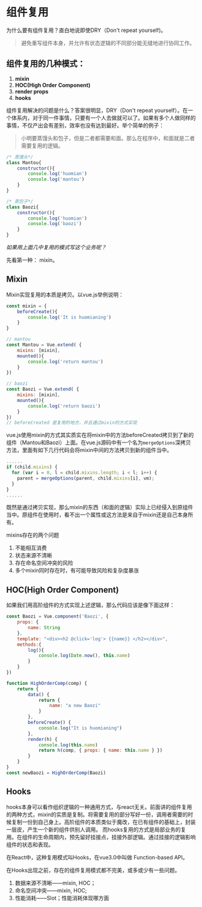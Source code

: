 # 组件复用

为什么要有组件复用？直白地说即使DRY（Don't repeat yourself)。
> 避免重写组件本身，并允许有状态逻辑的不同部分能无缝地进行协同工作。


## 组件复用的几种模式：
1. **mixin**
2. **HOC(High Order Component)**
3. **render props**
4. **hooks**

组件复用解决的问题是什么？答案很明显，DRY（Don't repeat yourself）。在一个体系内，对于同一件事情，只要有一个人去做就可以了。如果有多个人做同样的事情，不仅产出会有差别，效率也没有达到最好。举个简单的例子：
> 小明要蒸馒头和包子，但是二者都需要和面。那么在程序中，和面就是二者需要复用的逻辑。

```js
/* 蒸馒头*/
class Mantou{
    constructor(){
        console.log('huomian')
        console.log('mantou')
    }
}

/* 蒸包子*/
class Baozi{
    constructor(){
        console.log('huomian')
        console.log('baozi')
    }
}
```

*如果用上面几中复用的模式写这个业务呢？*

先看第一种： mixin。 
## Mixin
Mixin实现复用的本质是拷贝。以vue.js举例说明：

``` javascript
const mixin = {
    beforeCreate(){
        console.log('It is huomianing')
    }
}

// mantou
const Mantou = Vue.extend( {
    mixins: [mixin],
    mounted(){
        console.log('return mantou')
    }
})

// baozi
const Baozi = Vue.extend( {
    mixins: [mixin],
    mounted(){
        console.log('return baozi')
    }
})
// beforeCreated 是复用的地方，并且通过mixin的方式实现
```

vue.js使用mixin的方式其实质实在将mixin中的方法beforeCreated拷贝到了新的组件（Mantou和Baozi）上面。在vue.js源码中有一个名为`mergeOptions`深拷贝方法，里面有如下几行代码会将mixin中间的方法拷贝到新的组件当中。

```js
......
if (child.mixins) {
  for (var i = 0, l = child.mixins.length; i < l; i++) {
    parent = mergeOptions(parent, child.mixins[i], vm);
  }
}
......
```
既然是通过拷贝实现，那么mixin的东西（和面的逻辑）实际上已经侵入到原组件当中。原组件在使用时，看不出一个属性或这方法是来自于mixin还是自己本身所有。

mixins存在的两个问题
1. 不能相互消费
2. 状态来源不清晰
3. 存在命名空间冲突的风险
4. 多个mixin同时存在时，有可能导致风险和复杂度暴涨

## HOC(High Order Component)
如果我们用高阶组件的方式实现上述逻辑，那么代码应该是像下面这样：

```js
const Baozi = Vue.component('Baozi', {
    props: {
        name: String
    },
    template: "<div><h2 @click='log'> {{name}} </h2></div>",
    methods:{
        log(){
            console.log(Date.now(), this.name)
        }
    }
})

function HighOrderComp(comp) {
    return {
        data() {
            return {
                name: "a new Baozi"
            }
        },
        beforeCreate() {
            console.log("It is huomianing")
        },
        render(h) {
            console.log(this.name)
            return h(comp, { props: { name: this.name } })
        }
    }
}
const newBaozi = HighOrderComp(Baozi)
```
## Hooks
hooks本身可以看作组织逻辑的一种通用方式，与react无关。前面讲的组件复用的两种方式，mixin的实质是复制。将需要复用的部分写好一份，调用者需要的时候复制一份到自己身上。高阶组件的本质类似于魔改，在已有组件的基础上，封装一层皮，产生一个新的组件供别人调用。 而hooks复用的方式是局部业务的复用。在组件的生命周期内，预先留好挂接点，挂接外部逻辑。通过挂接的逻辑影响组件的状态和表现。


在React中，这种复用模式叫Hooks，在vue3.0中叫做 Function-based API。

在Hooks出现之前，存在的组件复用模式都不完美，或多或少有一些问题。

1. 数据来源不清晰——mixin, HOC；
2. 命名空间冲突——mixin, HOC; 
3. 性能消耗——Slot；性能消耗体现哪方面
